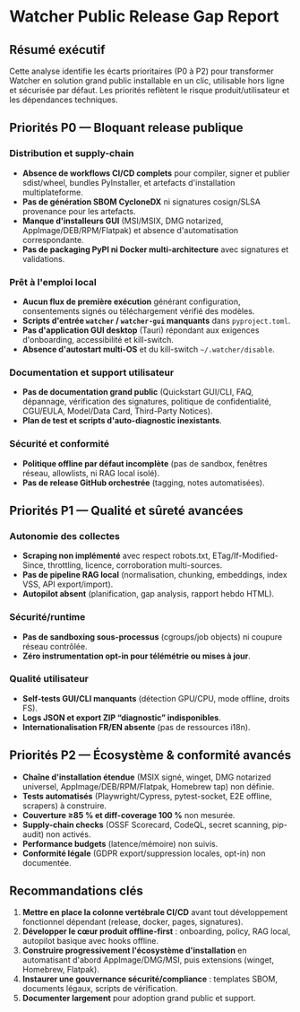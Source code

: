 # Watcher Public Release Gap Report

## Résumé exécutif

Cette analyse identifie les écarts prioritaires (P0 à P2) pour transformer Watcher en solution grand public installable en un clic, utilisable hors ligne et sécurisée par défaut. Les priorités reflètent le risque produit/utilisateur et les dépendances techniques.

## Priorités P0 — Bloquant release publique

### Distribution et supply-chain
- **Absence de workflows CI/CD complets** pour compiler, signer et publier sdist/wheel, bundles PyInstaller, et artefacts d'installation multiplateforme.
- **Pas de génération SBOM CycloneDX** ni signatures cosign/SLSA provenance pour les artefacts.
- **Manque d'installeurs GUI** (MSI/MSIX, DMG notarized, AppImage/DEB/RPM/Flatpak) et absence d'automatisation correspondante.
- **Pas de packaging PyPI ni Docker multi-architecture** avec signatures et validations.

### Prêt à l'emploi local
- **Aucun flux de première exécution** générant configuration, consentements signés ou téléchargement vérifié des modèles.
- **Scripts d'entrée `watcher` / `watcher-gui` manquants** dans `pyproject.toml`.
- **Pas d'application GUI desktop** (Tauri) répondant aux exigences d'onboarding, accessibilité et kill-switch.
- **Absence d'autostart multi-OS** et du kill-switch `~/.watcher/disable`.

### Documentation et support utilisateur
- **Pas de documentation grand public** (Quickstart GUI/CLI, FAQ, dépannage, vérification des signatures, politique de confidentialité, CGU/EULA, Model/Data Card, Third-Party Notices).
- **Plan de test et scripts d'auto-diagnostic inexistants**.

### Sécurité et conformité
- **Politique offline par défaut incomplète** (pas de sandbox, fenêtres réseau, allowlists, ni RAG local isolé).
- **Pas de release GitHub orchestrée** (tagging, notes automatisées).

## Priorités P1 — Qualité et sûreté avancées

### Autonomie des collectes
- **Scraping non implémenté** avec respect robots.txt, ETag/If-Modified-Since, throttling, licence, corroboration multi-sources.
- **Pas de pipeline RAG local** (normalisation, chunking, embeddings, index VSS, API export/import).
- **Autopilot absent** (planification, gap analysis, rapport hebdo HTML).

### Sécurité/runtime
- **Pas de sandboxing sous-processus** (cgroups/job objects) ni coupure réseau contrôlée.
- **Zéro instrumentation opt-in pour télémétrie ou mises à jour**.

### Qualité utilisateur
- **Self-tests GUI/CLI manquants** (détection GPU/CPU, mode offline, droits FS).
- **Logs JSON et export ZIP “diagnostic” indisponibles**.
- **Internationalisation FR/EN absente** (pas de ressources i18n).

## Priorités P2 — Écosystème & conformité avancés

- **Chaîne d'installation étendue** (MSIX signé, winget, DMG notarized universel, AppImage/DEB/RPM/Flatpak, Homebrew tap) non définie.
- **Tests automatisés** (Playwright/Cypress, pytest-socket, E2E offline, scrapers) à construire.
- **Couverture ≥85 % et diff-coverage 100 %** non mesurée.
- **Supply-chain checks** (OSSF Scorecard, CodeQL, secret scanning, pip-audit) non activés.
- **Performance budgets** (latence/mémoire) non suivis.
- **Conformité légale** (GDPR export/suppression locales, opt-in) non documentée.

## Recommandations clés
1. **Mettre en place la colonne vertébrale CI/CD** avant tout développement fonctionnel dépendant (release, docker, pages, signatures).
2. **Développer le cœur produit offline-first** : onboarding, policy, RAG local, autopilot basique avec hooks offline.
3. **Construire progressivement l'écosystème d'installation** en automatisant d'abord AppImage/DMG/MSI, puis extensions (winget, Homebrew, Flatpak).
4. **Instaurer une gouvernance sécurité/compliance** : templates SBOM, documents légaux, scripts de vérification.
5. **Documenter largement** pour adoption grand public et support.

